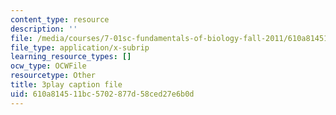 ```yaml
---
content_type: resource
description: ''
file: /media/courses/7-01sc-fundamentals-of-biology-fall-2011/610a814511bc5702877d58ced27e6b0d_MqNq9S1_Ct8.vtt
file_type: application/x-subrip
learning_resource_types: []
ocw_type: OCWFile
resourcetype: Other
title: 3play caption file
uid: 610a8145-11bc-5702-877d-58ced27e6b0d
---
```

